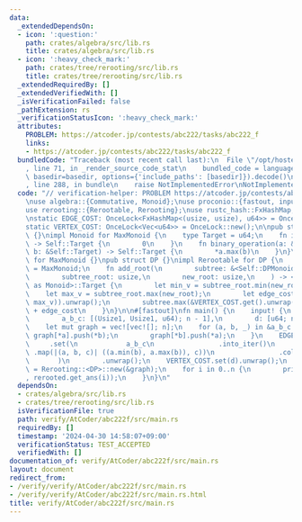 ```yaml
---
data:
  _extendedDependsOn:
  - icon: ':question:'
    path: crates/algebra/src/lib.rs
    title: crates/algebra/src/lib.rs
  - icon: ':heavy_check_mark:'
    path: crates/tree/rerooting/src/lib.rs
    title: crates/tree/rerooting/src/lib.rs
  _extendedRequiredBy: []
  _extendedVerifiedWith: []
  _isVerificationFailed: false
  _pathExtension: rs
  _verificationStatusIcon: ':heavy_check_mark:'
  attributes:
    PROBLEM: https://atcoder.jp/contests/abc222/tasks/abc222_f
    links:
    - https://atcoder.jp/contests/abc222/tasks/abc222_f
  bundledCode: "Traceback (most recent call last):\n  File \"/opt/hostedtoolcache/Python/3.10.14/x64/lib/python3.10/site-packages/onlinejudge_verify/documentation/build.py\"\
    , line 71, in _render_source_code_stat\n    bundled_code = language.bundle(stat.path,\
    \ basedir=basedir, options={'include_paths': [basedir]}).decode()\n  File \"/opt/hostedtoolcache/Python/3.10.14/x64/lib/python3.10/site-packages/onlinejudge_verify/languages/rust.py\"\
    , line 288, in bundle\n    raise NotImplementedError\nNotImplementedError\n"
  code: "// verification-helper: PROBLEM https://atcoder.jp/contests/abc222/tasks/abc222_f\n\
    \nuse algebra::{Commutative, Monoid};\nuse proconio::{fastout, input, marker::Usize1};\n\
    use rerooting::{Rerootable, Rerooting};\nuse rustc_hash::FxHashMap;\nuse std::sync::OnceLock;\n\
    \nstatic EDGE_COST: OnceLock<FxHashMap<(usize, usize), u64>> = OnceLock::new();\n\
    static VERTEX_COST: OnceLock<Vec<u64>> = OnceLock::new();\n\npub struct MaxMonoid\
    \ {}\nimpl Monoid for MaxMonoid {\n    type Target = u64;\n    fn id_element()\
    \ -> Self::Target {\n        0\n    }\n    fn binary_operation(a: &Self::Target,\
    \ b: &Self::Target) -> Self::Target {\n        *a.max(b)\n    }\n}\nimpl Commutative\
    \ for MaxMonoid {}\npub struct DP {}\nimpl Rerootable for DP {\n    type DPMonoid\
    \ = MaxMonoid;\n    fn add_root(\n        subtree: &<Self::DPMonoid as Monoid>::Target,\n\
    \        subtree_root: usize,\n        new_root: usize,\n    ) -> <Self::DPMonoid\
    \ as Monoid>::Target {\n        let min_v = subtree_root.min(new_root);\n    \
    \    let max_v = subtree_root.max(new_root);\n        let edge_cost = EDGE_COST.get().unwrap().get(&(min_v,\
    \ max_v)).unwrap();\n        subtree.max(&VERTEX_COST.get().unwrap()[subtree_root])\
    \ + edge_cost\n    }\n}\n\n#[fastout]\nfn main() {\n    input! {\n        n: usize,\n\
    \        a_b_c: [(Usize1, Usize1, u64); n - 1],\n        d: [u64; n],\n    }\n\
    \    let mut graph = vec![vec![]; n];\n    for (a, b, _) in &a_b_c {\n       \
    \ graph[*a].push(*b);\n        graph[*b].push(*a);\n    }\n    EDGE_COST\n   \
    \     .set(\n            a_b_c\n                .into_iter()\n               \
    \ .map(|(a, b, c)| ((a.min(b), a.max(b)), c))\n                .collect(),\n \
    \       )\n        .unwrap();\n    VERTEX_COST.set(d).unwrap();\n    let rerooted\
    \ = Rerooting::<DP>::new(&graph);\n    for i in 0..n {\n        println!(\"{}\"\
    , rerooted.get_ans(i));\n    }\n}\n"
  dependsOn:
  - crates/algebra/src/lib.rs
  - crates/tree/rerooting/src/lib.rs
  isVerificationFile: true
  path: verify/AtCoder/abc222f/src/main.rs
  requiredBy: []
  timestamp: '2024-04-30 14:58:07+09:00'
  verificationStatus: TEST_ACCEPTED
  verifiedWith: []
documentation_of: verify/AtCoder/abc222f/src/main.rs
layout: document
redirect_from:
- /verify/verify/AtCoder/abc222f/src/main.rs
- /verify/verify/AtCoder/abc222f/src/main.rs.html
title: verify/AtCoder/abc222f/src/main.rs
---
```

